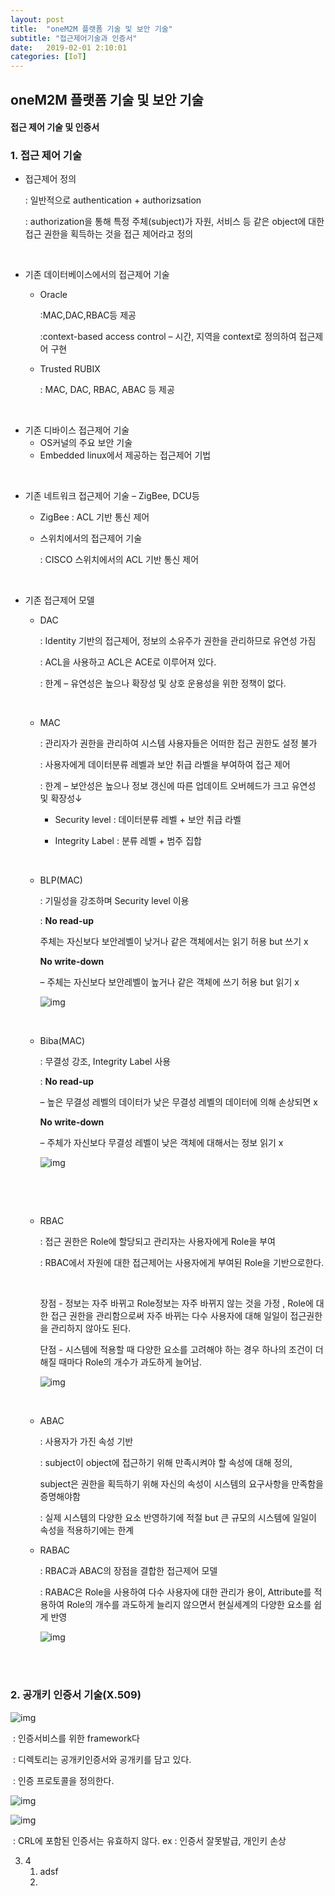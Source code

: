 ```yaml
---
layout: post
title:  "oneM2M 플랫폼 기술 및 보안 기술"
subtitle: "접근제어기술과 인증서"
date:   2019-02-01 2:10:01
categories: [IoT]
---
```


## oneM2M **플랫폼 기술 및 보안 기술**

#### 					접근 제어 기술 및 인증서 



### 1. 접근 제어 기술

- 접근제어 정의

  : 일반적으로 authentication + authorizsation

  : authorization을 통해 특정 주체(subject)가 자원, 서비스 등 같은 object에 대한 접근 권한을 획득하는 것을 접근 제어라고 정의

 <br>

- 기존 데이터베이스에서의 접근제어 기술
  - Oracle

    :MAC,DAC,RBAC등 제공

    :context-based access control – 시간, 지역을 context로 정의하여 접근제어 구현

  - Trusted RUBIX

    : MAC, DAC, RBAC, ABAC 등 제공

 <br>

- 기존 디바이스 접근제어 기술
  - OS커널의 주요 보안 기술
  - Embedded linux에서 제공하는 접근제어 기법

 <br>

- 기존 네트워크 접근제어 기술 – ZigBee, DCU등

  - ZigBee : ACL 기반 통신 제어

  - 스위치에서의 접근제어 기술

    : CISCO 스위치에서의 ACL 기반 통신 제어

 

 

 <br>

- 기존 접근제어 모델

  - DAC

    : Identity 기반의 접근제어, 정보의 소유주가 권한을 관리하므로 유연성 가짐

    : ACL을 사용하고 ACL은 ACE로 이루어져 있다.

    : 한계 – 유연성은 높으나 확장성 및 상호 운용성을 위한 정책이 없다.

    <br>

  - MAC

    : 관리자가 권한을 관리하여 시스템 사용자들은 어떠한 접근 권한도 설정 불가

    : 사용자에게 데이터분류 레벨과 보안 취급 라벨을 부여하여 접근 제어

    : 한계 – 보안성은 높으나 정보 갱신에 따른 업데이트 오버헤드가 크고 유연성 및 확장성↓

    - Security level : 데이터분류 레벨 + 보안 취급 라벨

    - Integrity Label : 분류 레벨 + 범주 집합

      <br>

  - BLP(MAC)

    : 기밀성을 강조하며 Security level 이용

    : **No read-up** 

    주체는 자신보다 보안레벨이 낮거나 같은 객체에서는 읽기 허용 but 쓰기 x

     **No write-down**

     – 주체는 자신보다 보안레벨이 높거나 같은 객체에 쓰기 허용 but 읽기 x

    ![img](/assets/1.jpg)

    <br>

  - Biba(MAC)

    : 무결성 강조, Integrity Label 사용

    : **No read-up** 

    – 높은 무결성 레벨의 데이터가 낮은 무결성 레벨의 데이터에 의해 손상되면 x

     **No write-down** 

    – 주체가 자신보다 무결성 레벨이 낮은 객체에 대해서는 정보 읽기 x

    ![img](/assets/2.jpg)

    <br>

  

  

  ​	

  

  - RBAC

    : 접근 권한은 Role에 할당되고 관리자는 사용자에게 Role을 부여

    : RBAC에서 자원에 대한 접근제어는 사용자에게 부여된 Role을 기반으로한다.​

    ​		

     장점 -  정보는 자주 바뀌고 Role정보는 자주 바뀌지 않는 것을 가정 , Role에 대한 접근 권한을 관리함으로써 자주 바뀌는 다수 사용자에 대해 일일이 접근권한을 관리하지 않아도 된다.

    

     단점 - 시스템에 적용할 때 다양한 요소를 고려해야 하는 경우 하나의 조건이 더해질 때마다 Role의 개수가 과도하게 늘어남.

    ![img](/assets/3.jpg)

    <br>

  - ABAC

    : 사용자가 가진 속성 기반

    :  subject이 object에 접근하기 위해 만족시켜야 할 속성에 대해 정의,

    subject은 권한을 획득하기 위해 자신의 속성이 시스템의 요구사항을 만족함을 증명해야함

    : 실제 시스템의 다양한 요소 반영하기에 적절 but 큰 규모의 시스템에 일일이 속성을 적용하기에는 한계<br>

  - RABAC

    : RBAC과 ABAC의 장점을 결합한 접근제어 모델

    : RABAC은 Role을 사용하여 다수 사용자에 대한 관리가 용이, Attribute를 적용하여 Role의 개수를 과도하게 늘리지 않으면서 현실세계의 다양한 요소를 쉽게 반영

    ![img](/assets/4.jpg)

 

 

 

 

 <br><br>





### 2. 공개키 인증서 기술(X.509)

![img](/assets/5.jpg)

​    : 인증서비스를 위한 framework다

​    : 디렉토리는 공개키인증서와 공개키를 담고 있다. 

​    : 인증 프로토콜을 정의한다.

![img](/assets/6.png)

![img](/assets/7.png)

​    : CRL에 포함된 인증서는 유효하지 않다. ex : 인증서 잘못발급, 개인키 손상





3. 4
   1. adsf
   2. 